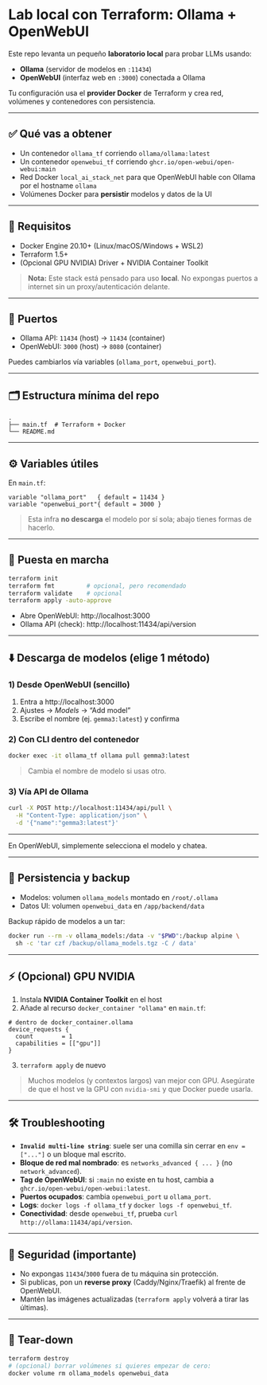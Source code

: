 # Lab local con Terraform: **Ollama + OpenWebUI**

Este repo levanta un pequeño **laboratorio local** para probar LLMs usando:
- **Ollama** (servidor de modelos en `:11434`)
- **OpenWebUI** (interfaz web en `:3000`) conectada a Ollama

Tu configuración usa el **provider Docker** de Terraform y crea red, volúmenes y contenedores con persistencia.

---

## ✅ Qué vas a obtener
- Un contenedor `ollama_tf` corriendo `ollama/ollama:latest`
- Un contenedor `openwebui_tf` corriendo `ghcr.io/open-webui/open-webui:main`
- Red Docker `local_ai_stack_net` para que OpenWebUI hable con Ollama por el hostname `ollama`
- Volúmenes Docker para **persistir** modelos y datos de la UI

---

## 🧰 Requisitos
- Docker Engine 20.10+ (Linux/macOS/Windows + WSL2)
- Terraform 1.5+
- (Opcional GPU NVIDIA) Driver + NVIDIA Container Toolkit

> **Nota:** Este stack está pensado para uso **local**. No expongas puertos a internet sin un proxy/autenticación delante.

---

## 🔌 Puertos
- Ollama API: `11434` (host) → `11434` (container)
- OpenWebUI: `3000` (host) → `8080` (container)

Puedes cambiarlos vía variables (`ollama_port`, `openwebui_port`).

---

## 🗂️ Estructura mínima del repo
```
.
├── main.tf  # Terraform + Docker
└── README.md
```

---

## ⚙️ Variables útiles
En `main.tf`:
```hcl
variable "ollama_port"   { default = 11434 }
variable "openwebui_port"{ default = 3000 }
```
> Esta infra **no descarga** el modelo por sí sola; abajo tienes formas de hacerlo.

---

## 🚀 Puesta en marcha
```bash
terraform init
terraform fmt         # opcional, pero recomendado
terraform validate    # opcional
terraform apply -auto-approve
```

- Abre OpenWebUI: http://localhost:3000  
- Ollama API (check): http://localhost:11434/api/version

---

## ⬇️ Descarga de modelos (elige 1 método)

### 1) Desde OpenWebUI (sencillo)
1. Entra a http://localhost:3000
2. Ajustes → *Models* → “Add model”
3. Escribe el nombre (ej. `gemma3:latest`) y confirma

### 2) Con CLI dentro del contenedor
```bash
docker exec -it ollama_tf ollama pull gemma3:latest
```
> Cambia el nombre de modelo si usas otro.

### 3) Vía API de Ollama
```bash
curl -X POST http://localhost:11434/api/pull \
  -H "Content-Type: application/json" \
  -d '{"name":"gemma3:latest"}'
```

---

En OpenWebUI, simplemente selecciona el modelo y chatea.

---

## 💾 Persistencia y backup
- Modelos: volumen `ollama_models` montado en `/root/.ollama`
- Datos UI: volumen `openwebui_data` en `/app/backend/data`

Backup rápido de modelos a un tar:
```bash
docker run --rm -v ollama_models:/data -v "$PWD":/backup alpine \
  sh -c 'tar czf /backup/ollama_models.tgz -C / data'
```

---

## ⚡ (Opcional) GPU NVIDIA
1) Instala **NVIDIA Container Toolkit** en el host  
2) Añade al recurso `docker_container "ollama"` en `main.tf`:
```hcl
# dentro de docker_container.ollama
device_requests {
  count        = 1
  capabilities = [["gpu"]]
}
```
3) `terraform apply` de nuevo

> Muchos modelos (y contextos largos) van mejor con GPU. Asegúrate de que el host ve la GPU con `nvidia-smi` y que Docker puede usarla.


---

## 🛠️ Troubleshooting
- **`Invalid multi-line string`**: suele ser una comilla sin cerrar en `env = ["..."]` o un bloque mal escrito.
- **Bloque de red mal nombrado**: es `networks_advanced { ... }` (no `network_advanced`).
- **Tag de OpenWebUI**: si `:main` no existe en tu host, cambia a `ghcr.io/open-webui/open-webui:latest`.
- **Puertos ocupados**: cambia `openwebui_port` u `ollama_port`.
- **Logs**: `docker logs -f ollama_tf` y `docker logs -f openwebui_tf`.
- **Conectividad**: desde `openwebui_tf`, prueba `curl http://ollama:11434/api/version`.

---

## 🔐 Seguridad (importante)
- No expongas `11434`/`3000` fuera de tu máquina sin protección.
- Si publicas, pon un **reverse proxy** (Caddy/Nginx/Traefik) al frente de OpenWebUI.
- Mantén las imágenes actualizadas (`terraform apply` volverá a tirar las últimas).

---

## 🧹 Tear-down
```bash
terraform destroy
# (opcional) borrar volúmenes si quieres empezar de cero:
docker volume rm ollama_models openwebui_data
```

